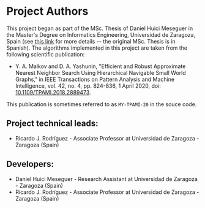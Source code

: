 Project Authors
===============

This project began as part of the MSc. Thesis of Daniel Huici Meseguer in the Master's Degree on Informatics Engineering, Universidad de Zaragoza, Spain (see [this link](https://webdiis.unizar.es/~ricardo/files/TFMs/BusquedaEficienteHashesSimilitudAproximada_TFM_UZ.pdf) for more details -- the original MSc. Thesis is in Spanish). The algorithms implemented in this project are taken from the following scientific publication: 

* Y. A. Malkov and D. A. Yashunin, "Efficient and Robust Approximate Nearest Neighbor Search Using Hierarchical Navigable Small World Graphs," in IEEE Transactions on Pattern Analysis and Machine Intelligence, vol. 42, no. 4, pp. 824-836, 1 April 2020, doi: [10.1109/TPAMI.2018.2889473](https://dx.doi.org/10.1109/TPAMI.2018.2889473). 

This publication is sometimes referred to as `MY-TPAMI-20` in the souce code.

## Project technical leads:

* Ricardo J. Rodríguez - Associate Professor at Universidad de Zaragoza - Zaragoza (Spain)

## Developers:

* Daniel Huici Meseguer - Research Assistant at Universidad de Zaragoza - Zaragoza (Spain)
* Ricardo J. Rodríguez - Associate Professor at Universidad de Zaragoza - Zaragoza (Spain)
